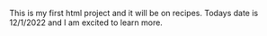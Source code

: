 This is my first html project and it will be on recipes. Todays date is 12/1/2022 and I am excited to learn more.

